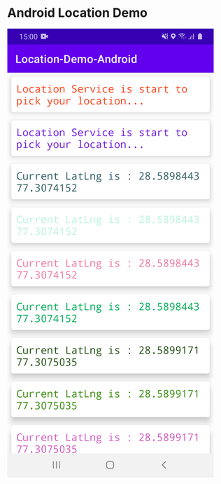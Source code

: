 # Android Location Demo

![alt text](https://github.com/subodhrathaur/Android-Location-master/blob/master/andorid_location.png?raw=true)


